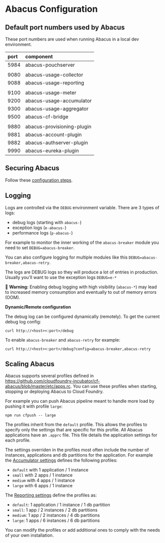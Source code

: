 Abacus Configuration
===

## Default port numbers used by Abacus

These port numbers are used when running Abacus in a local dev environment.

| port |      component             |
|:-----|:---------------------------|
| 5984 | abacus-pouchserver         |
|      |                            |
| 9080 | abacus-usage-collector     |   
| 9088 | abacus-usage-reporting     |  
|      |                            |
| 9100 | abacus-usage-meter         |
| 9200 | abacus-usage-accumulator   |   
| 9300 | abacus-usage-aggregator    |   
| 9500 | abacus-cf-bridge           |
|      |                            |
| 9880 | abacus-provisioning-plugin |  
| 9881 | abacus-account-plugin      |
| 9882 | abacus-authserver-plugin   |
| 9990 | abacus-eureka-plugin       |

## Securing Abacus

Follow these [configuration steps](https://github.com/cloudfoundry-incubator/cf-abacus/blob/master/doc/security.md#configuration).

## Logging

Logs are controlled via the `DEBUG` environment variable. There are 3 types of logs:
* debug logs (starting with `abacus-`)
* exception logs (`e-abacus-`)
* performance logs (`p-abacus-`)

For example to monitor the inner working of the `abacus-breaker` module you need to set `DEBUG=abacus-breaker`.

You can also configure logging for multiple modules like this `DEBUG=abacus-breaker,abacus-retry`.

The logs are DEBUG logs so they will produce a lot of entries in production. Usually you'll want to use the exception logs `DEBUG=e-*`

:rotating_light: **Warning:** Enabling debug logging with high visibility (`abacus-*`) may lead to increased memory consumption and eventually to out of memory errors (OOM).

**Dynamic/Remote configuration**

The debug log can be configured dynamically (remotely). To get the current debug log config: 
```
curl http://<host><:port>/debug
```
To enable `abacus-breaker` and `abacus-retry` for example:
```
curl http://<host><:port>/debug?config=abacus-breaker,abacus-retry
```

## Scaling Abacus

Abacus supports several profiles defined in https://github.com/cloudfoundry-incubator/cf-abacus/blob/master/etc/apps.rc. You can use these profiles when starting, stopping or deploying Abacus to Cloud Foundry. 

For example you can push Abacus pipeline meant to handle more load by pushing it with profile `large`:
```
npm run cfpush -- large
```

The profiles inherit from the `default` profile. This allows the profiles to specify only the settings that are specific for this profile. All Abacus applications have an `.apprc` file. This file details the application settings for each profile. 

The settings overriden in the profiles most often include the number of instances, applications and db partitions for the application. For example the [Accumulator settings](https://github.com/cloudfoundry-incubator/cf-abacus/blob/master/lib/aggregation/accumulator/.apprc) defines the following profiles:
* `default` with 1 application / 1 instance
* `small` with 2 apps / 1 instance
* `medium` with 4 apps / 1 instance
* `large` with 6 apps / 1 instance

The [Reporting settings](https://github.com/cloudfoundry-incubator/cf-abacus/blob/master/lib/metering/collector/.apprc) define the profiles as:
* `default`: 1 application / 1 instance / 1 db partition
* `small`: 1 app / 2 instances / 2 db partitions
* `medium`: 1 app / 2 instances / 4 db partitions
* `large`: 1 apps / 6 instances / 6 db partitions

You can modify the profiles or add additional ones to comply with the needs of your own installation.
